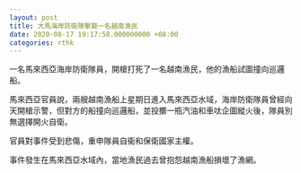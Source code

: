 ```yaml
---
layout: post
title: 大馬海岸防衛隊擊斃一名越南漁民
date: 2020-08-17 19:17:58.000000000 +08:00
categories: rthk
---
```


一名馬來西亞海岸防衛隊員，開槍打死了一名越南漁民，他的漁船試圖撞向巡邏船。

馬來西亞官員說，兩艘越南漁船上星期日進入馬來西亞水域，海岸防衛隊員曾經向天開槍示警，但對方的船撞向巡邏船，並投擲一瓶汽油和車呔企圖縱火後，隊員別無選擇開火自衛。

官員對事件受到悲傷，重申隊員自衞和保衛國家主權。

事件發生在馬來西亞水域內，當地漁民過去曾抱怨越南漁船損壞了漁網。
